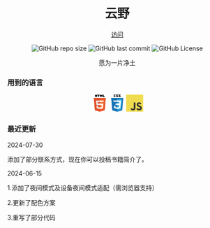 <h1 align="center">云野</h1>

<p align="center"><a href="https://areaxj.github.io/parea/" target="_blank">访问</a></p>

<p align="center"><img alt="GitHub repo size" src="https://img.shields.io/github/repo-size/AreaXJ/parea?label=%E4%BB%93%E5%BA%93%E5%A4%A7%E5%B0%8F"> <img alt="GitHub last commit" src="https://img.shields.io/github/last-commit/AreaXJ/parea?label=%E4%B8%8A%E6%AC%A1%E6%8F%90%E4%BA%A4"> <!--<img alt="GitHub Release" src="https://img.shields.io/github/v/release/AreaXJ/parea">--> <img alt="GitHub License" src="https://img.shields.io/github/license/AreaXJ/parea">
</p>

<p align="center">愿为一片净土</p>

### 用到的语言 
<p align="center"><a href="https://www.w3.org/html/" target="_blank" rel="noreferrer"><img src="https://raw.githubusercontent.com/devicons/devicon/master/icons/html5/html5-original-wordmark.svg" alt="html5" width="40" height="40"/></a><a href="https://www.w3schools.com/css/" target="_blank" rel="noreferrer"><img src="https://raw.githubusercontent.com/devicons/devicon/master/icons/css3/css3-original-wordmark.svg" alt="css3" width="40" height="40"/></a><a href="https://developer.mozilla.org/en-US/docs/Web/JavaScript" target="_blank" rel="noreferrer"><img src="https://raw.githubusercontent.com/devicons/devicon/master/icons/javascript/javascript-original.svg" alt="javascript" width="40" height="40"/></a></p>

### 最近更新 

2024-07-30

添加了部分联系方式，现在你可以投稿书籍简介了。

2024-06-15

1.添加了夜间模式及设备夜间模式适配（需浏览器支持）

2.更新了配色方案

3.重写了部分代码
